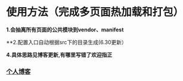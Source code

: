 # 使用方法（完成多页面热加载和打包）
**1.会抽离所有页面的公共模块到vendor、manifest**

**2.配置入口自动根据src下的目录生成(6.30更新）

**4.具体思路见博客更新,有哪里写错了欢迎指正**

### [个人博客](http://by2z.cn)

